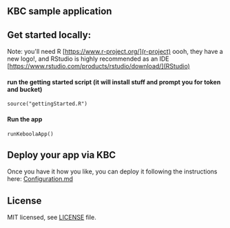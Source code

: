 ## KBC sample application

## Get started locally:

Note: you'll need R [https://www.r-project.org/](r-project) oooh, they have a new logo!, and RStudio is highly recommended as an IDE [https://www.rstudio.com/products/rstudio/download/](RStudio)

#### run the getting started script (it will install stuff and prompt you for token and bucket)
```
source("gettingStarted.R")
```

#### Run the app
```
runKeboolaApp()
```

## Deploy your app via KBC

Once you have it how you like, you can deploy it following the instructions here: [Configuration.md](Configuration.md)
## License

MIT licensed, see [LICENSE](./LICENSE) file.

